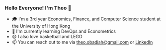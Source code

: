 ### Hello Everyone! I'm Theo 👋

- :mortar_board: I'm a 3rd year Economics, Finance, and Computer Science student at the University of Hong Kong
- 🌱 I'm currently learning DevOps and Econometrics
- 😄 I also love basketball and LEGO
- 📫 You can reach out to me via theo.obadiah@gmail.com or [LinkedIn](www.linkedin.com/in/theo-obadiah-teguh)
